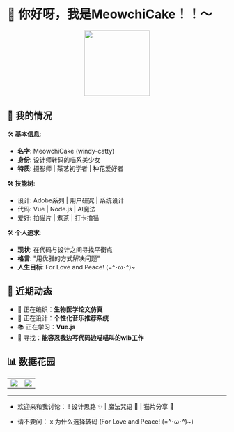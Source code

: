# 👋 你好呀，我是MeowchiCake！！～

<div align="center">
  <img src="https://media.giphy.com/media/ES4Vcv8zWfIt2/giphy.gif" width="150">
</div>

## 🎀 我的情况

🛠️ **基本信息**:  

- **名字**: MeowchiCake (windy-catty)  
- **身份**: 设计师转码的喵系美少女  
- **特质**: 摄影师 | 茶艺初学者 | 种花爱好者  

🛠️ **技能树**:  

- 设计: Adobe系列 | 用户研究 | 系统设计  
- 代码: Vue | Node.js | AI魔法  
- 爱好: 拍猫片 | 煮茶 | 打卡撸猫  

🛠️ **个人追求**:  

- **现状**: 在代码与设计之间寻找平衡点  
- **格言**: "用优雅的方式解决问题"  
- **人生目标**: For Love and Peace! (=^･ω･^)~

## 🌸 近期动态

- 🧶 正在编织：**生物医学论文仿真**
- 🎨 正在设计：**个性化音乐推荐系统**
- 📚 正在学习：**Vue.js**
- 🐾 寻找：**能容忍我边写代码边喵喵叫的wlb工作**

## 📊 数据花园

<div align="center">
  <table>
    <tr>
      <td>
        <img src="https://github-readme-stats.vercel.app/api?username=windy-catty&show_icons=true&theme=radical&bg_color=30,ff9a9e,fad0c4&title_color=fff&icon_color=fff&hide_border=true" />
      </td>
      <td>
        <img src="https://github-readme-stats.vercel.app/api/top-langs/?username=windy-catty&layout=compact&theme=radical&bg_color=30,a18cd1,fbc2eb&title_color=fff&hide_border=true" />
      </td>
    </tr>
  </table>
</div>

------

+ 欢迎来和我讨论：
  ! 设计思路 ✨ | 魔法咒语 🎩 | 猫片分享 🐾

- 请不要问：
  x 为什么选择转码 (For Love and Peace! (=^･ω･^)~)
